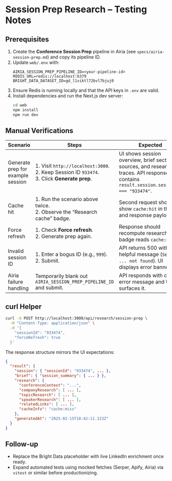 # Session Prep Research – Testing Notes

## Prerequisites

1. Create the **Conference Session Prep** pipeline in Airia (see `specs/airia-session-prep.md`) and copy its pipeline ID.
2. Update `web/.env` with:
   ```
   AIRIA_SESSION_PREP_PIPELINE_ID=<your-pipeline-id>
   REDIS_URL=redis://localhost:6379
   BRIGHT_DATA_DATASET_ID=gd_l1viktl72bvl7bjuj0
   ```
3. Ensure Redis is running locally and that the API keys in `.env` are valid.
4. Install dependencies and run the Next.js dev server:
   ```bash
   cd web
   npm install
   npm run dev
   ```

## Manual Verifications

| Scenario | Steps | Expected |
| --- | --- | --- |
| Generate prep for example session | 1. Visit `http://localhost:3000`.<br>2. Keep Session ID `933474`.<br>3. Click **Generate prep**. | UI shows session overview, brief sections, sources, and research traces. API response contains `result.session.sessionId === "933474"`. |
| Cache hit | 1. Run the scenario above twice.<br>2. Observe the “Research cache” badge. | Second request should show `cache:hit` in the UI and response payload. |
| Force refresh | 1. Check **Force refresh**.<br>2. Generate prep again. | Response should recompute research; UI badge reads `cache:miss`. |
| Invalid session ID | 1. Enter a bogus ID (e.g., `999`).<br>2. Submit. | API returns 500 with helpful message (`Session ... not found`). UI displays error banner. |
| Airia failure handling | Temporarily blank out `AIRIA_SESSION_PREP_PIPELINE_ID` and submit. | API responds with clear error message and UI surfaces it. |

## curl Helper

```bash
curl -X POST http://localhost:3000/api/research/session-prep \
  -H "Content-Type: application/json" \
  -d '{
    "sessionId": "933474",
    "forceRefresh": true
  }'
```

The response structure mirrors the UI expectations:

```json
{
  "result": {
    "session": { "sessionId": "933474", ... },
    "brief": { "session_summary": { ... } },
    "research": {
      "conferenceContext": "...",
      "companyResearch": [ ... ],
      "topicResearch": [ ... ],
      "speakerResearch": [ ... ],
      "relatedLinks": [ ... ],
      "cacheInfo": "cache:miss"
    },
    "generatedAt": "2025-02-15T18:42:11.123Z"
  }
}
```

## Follow-up

- Replace the Bright Data placeholder with live LinkedIn enrichment once ready.
- Expand automated tests using mocked fetches (Serper, Apify, Airia) via `vitest` or similar before productionizing.

